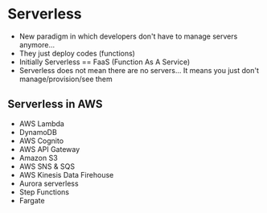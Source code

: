 # Serverless
- New paradigm in which developers don't have to manage servers anymore...
- They just deploy codes (functions)
- Initially Serverless == FaaS (Function As A Service)
- Serverless does not mean there are no servers... It means you just don't manage/provision/see them

## Serverless in AWS
- AWS Lambda
- DynamoDB
- AWS Cognito
- AWS API Gateway
- Amazon S3
- AWS SNS & SQS
- AWS Kinesis Data Firehouse
- Aurora serverless
- Step Functions
- Fargate